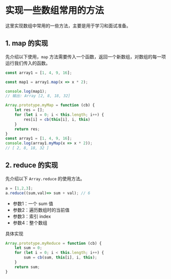 # 实现一些数组常用的方法

这里实现数组中常用的一些方法，主要是用于学习和面试准备。

## 1. map 的实现

先介绍以下使用，`map` 方法需要传入一个函数，返回一个新数组，对数组的每一项运行我们传入的函数。

```js
const array1 = [1, 4, 9, 16];

const map1 = array1.map(x => x * 2);

console.log(map1);
// 输出: Array [2, 8, 18, 32]
```

```js
Array.prototype.myMap = function (cb) {
    let res = [];
    for (let i = 0; i < this.length; i++) {
        res[i] = cb(this[i], i, this)
    }
    return res;
}
const array1 = [1, 4, 9, 16];
console.log(array1.myMap(x => x * 2));
// [ 2, 8, 18, 32 ]
```

## 2. reduce 的实现

先介绍以下 `Array.reduce` 的使用方法。

```js
a = [1,2,3];
a.reduce((sum,val)=> sum + val); // 6
```

- 参数1：一个 sum 值
- 参数2：遍历数组时的当前值
- 参数3：索引 index
- 参数4：整个数组

具体实现

```js
Array.prototype.myReduce = function (cb) {
    let sum = 0;
    for (let i = 0; i < this.length; i++) {
        sum = cb(sum, this[i], i, this);
    }
    return sum;
}
```
